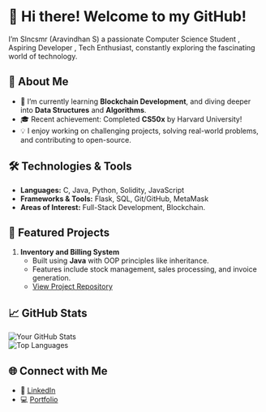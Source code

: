 # 👋 Hi there! Welcome to my GitHub!  

I’m Slncsmr (Aravindhan S) a passionate Computer Science Student , Aspiring Developer , Tech Enthusiast, constantly exploring the fascinating world of technology.  

## 🚀 About Me  
- 🌱 I’m currently learning **Blockchain Development**, and diving deeper into **Data Structures** and **Algorithms**.  
- 🎓 Recent achievement: Completed **CS50x** by Harvard University!  
- 💡 I enjoy working on challenging projects, solving real-world problems, and contributing to open-source.  

## 🛠️ Technologies & Tools  
- **Languages:** C, Java, Python, Solidity, JavaScript  
- **Frameworks & Tools:** Flask, SQL, Git/GitHub, MetaMask  
- **Areas of Interest:** Full-Stack Development, Blockchain.

## 🌟 Featured Projects  
1. **Inventory and Billing System**  
   - Built using **Java** with OOP principles like inheritance.  
   - Features include stock management, sales processing, and invoice generation.  
   - [View Project Repository](https://github.com/Slncsmr/Customer-Billing-System)  
<!--

2. **Custom Blockchain Coin**  
   - Minted on **Arbitrum Sepolia** using **Solidity** and integrated with **MetaMask**.  
   - A hands-on project to understand smart contracts and blockchain technology.  
   - [View Project Repository](#)

--> 

## 📈 GitHub Stats  
![Your GitHub Stats](https://github-readme-stats.vercel.app/api?username=Slncsmr&show_icons=true&theme=radical)  
![Top Languages](https://github-readme-stats.vercel.app/api/top-langs/?username=Slncsmr&layout=compact&theme=radical)  

## 🌐 Connect with Me  
- 🌟 [LinkedIn](https://www.linkedin.com/in/aravindhan-ks/)  
- 💻 [Portfolio](#)  
<!-- - ✉️ Reach me at: [YourEmail@example.com](mailto:YourEmail@example.com) -->
<!--to comment--> 
